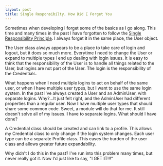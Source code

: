 ```yaml
--- 
layout: post
title: Single Responsibilty, How Did I Forget You
---
```

<p>
Sometimes when developing I forget some of the basics as I go along. This time and many times in the past I have forgotten to follow the <a href='http://en.wikipedia.org/wiki/Single_responsibility_principle'>Single Responsibility Principle</a>. I always forget it in the same place, the User object.
</p>

<p>
The User class always appears to be a place to take care of login and logout, but it does so much more. Everytime I need to change the User or expand to multiple types I end up dealing with login issues. It is easy to think that the responsibility of the User is to handle all things related to the User, but logins are not part of the User. The login is the responsibility of the Credentials.
</p>

<p>
What happens when I need multiple logins to act on behalf of the same user, or when I have multiple user types, but I want to use the same login system. In the past I've always created a User and an AdminUser, with separate logins. Why?...It just felt right, and the AdminUser had different properties than a regular user. Now I have multiple user types that should share some common code. Sweet, a module will do that for me. It still doesn't solve all of my issues. I have to separate logins. What should I have done?
</p>

<p>
A Credential class should be created and can link to a profile. This allows my Credential class to only change if the login system changes. Each user type can be a separate Profile class. This eases the burden of the user class and allows greater future expandability.
</p>

<p>
Why didn't I do this in the past? I've run into this problem many times, but never really got it. Now I'd just like to say, "I GET IT!!!"
</p>
